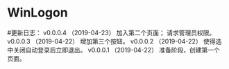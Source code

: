 # WinLogon

#更新日志：
v0.0.0.4	（2019-04-23）
	加入第二个页面；
	请求管理员权限。
v0.0.0.3	（2019-04-22）
	增加第三个按钮。
v0.0.0.2	（2019-04-22）
	使得选中关闭自动登录后立即退出。
v0.0.0.1	（2019-04-22）
	准备阶段，创建第一个页面。